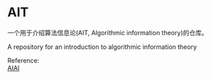# AIT

一个用于介绍算法信息论(AIT, Algorithmic information theory)的仓库。  

A repository for an introduction to algorithmic information theory


Reference:  
[AIAI](https://www.edx.org/learn/artificial-intelligence/imt-understanding-artificial-intelligence-through-algorithmic-information-theory)